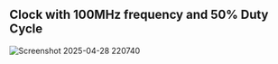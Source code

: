 ## Clock with 100MHz frequency and 50% Duty Cycle

![Screenshot 2025-04-28 220740](https://github.com/user-attachments/assets/78f1a405-a0f8-4aff-b008-838757b6791c)
